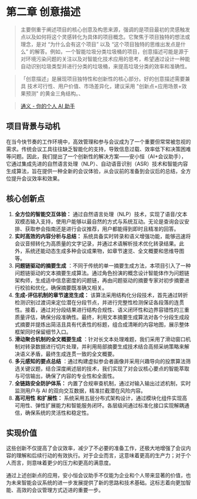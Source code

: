 # 第二章 创意描述

> 主要侧重于阐述项目的核心创意及构思来源，强调的是项目最初的灵感触发点以及如何将这个灵感转化为具体的项目概念。它聚焦于项目独特的想法或理念，是对 “为什么会有这个项目” 以及 “这个项目独特的思维出发点是什么” 的解答。例如，一个智能垃圾分类垃圾桶的项目，创意描述可能是源于对环境污染问题的关注以及对智能化技术应用的思考，希望通过设计一种能自动识别垃圾类型并进行分类的垃圾桶，来提高垃圾分类的效率和准确性。

> 「创意描述」是展现项目独特性和创新性的核心部分。好的创意描述需要兼具 技术可行性、用户价值、市场差异化，建议采用 "创新点+应用场景+效果预测" 的黄金三角结构。、

> [通义 - 你的个人 AI 助手](https://lxblog.com/qianwen/share?shareId=0a5a0d81-b0bf-4e16-b8ce-4e5932473a21)

## 项目背景与动机

在当今快节奏的工作环境中，高效管理和参与会议成为了一个重要但常常被忽视的需求。传统会议工具往往缺乏智能化的支持，导致信息过载、效率低下和决策困难等问题。因此，我们提出了一个创新性的解决方案——安小恒（AI+会议助手），它通过集成先进的自然语言处理（NLP）、自动语音识别（ASR）技术和智能内容生成算法，旨在提供一种全新的会议体验，从会议前的准备到会议后的总结，全方位提升会议效率和效果。

## 核心创新点

1. **全方位的智能交互体验：** 通过自然语言处理（NLP）技术，实现了语音/文本双模态输入支持，使用户能够以最自然的方式与系统互动。无论是查询会议安排、获取参会指南还是进行会议推荐，用户都能得到即时且精准的回答。
2. **实时高效的内容分析与总结：** 系统具备实时转录和语义增强功能，能够迅速将会议音频转化为高质量的文字记录，并通过术语解析技术优化转录结果。此外，系统还能动态生成多种会议成果物，如章节速览、全文概要和思维导图等。
3. **问题链驱动的摘要生成** ：不同于传统的单一摘要生成方法，本项目引入了一种问题链驱动的文本摘要生成算法。通过角色扮演的概念设计智能体作为问题链架构师，生成适中信息密度的问题链，再由问题驱动的摘要专家对初步摘要进行校验和优化，确保摘要既准确又相关。
4. **生成-评估机制的章节速览生成：** 该算法采用结构化分段技术，首先通过转折检测识别过渡词来定位潜在分段节点，并进行完整性检测保证各段落的连贯性。接着，通过对分段结果进行结构合规性、语义闭环性和边界容错性的三重质量评估，确保分段准确性。最终，利用文本摘要生成算法对各个分段生成段式摘要并提炼出简洁且具有代表性的标题，组合成清晰的内容地图，展示整体框架同时保留细节入口。
5. **滑动聚合机制的全文概要生成** ：针对长文本处理难题，我们采用了滑动窗口机制对转录数据进行切片处理，并利用局部摘要生成技术结合高频采纳策略来解决语义矛盾，最终生成连贯一致的全文概要。
6. **多元感知的要点总结** ：通过构建虚拟参会者画像并采用兴趣导向的投票算法筛选关键议题，结合深度阐述层的技术，我们实现了对会议核心要点的智能萃取与可信输出，确保了内容的专业性和全面性。
7. **全链路安全防护体系：** 内置了合规审查机制，通过对输入输出过滤机制，实时监测用户与 AI 的双向交互数据，精准拦截潜在风险内容。
8. **高可用性** **和扩展性：** 系统采用五层分布式架构设计，通过模块化组件实现高可用性、弹性扩展能力和智能服务闭环。各层级间通过标准化接口实现解耦通信，确保系统的灵活性和稳定性。

## 实现价值

这些创新不仅提高了会议效率，减少了不必要的准备工作，还极大地增强了会议内容的理解和后续行动的有效执行。对于企业而言，这意味着更高的生产力；对于个人而言，则意味着更少的压力和更高的满意度。

通过上述创新点的应用，安小恒会议助手不仅能为企业和个人带来显著的价值，也为未来智能会议系统的进一步发展提供了新的思路和技术基础。这标志着向更加智能、高效的会议管理方式迈进的重要一步。
